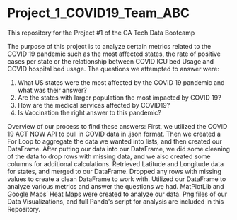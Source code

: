 # Project_1_COVID19_Team_ABC
This repository for the Project #1 of the GA Tech Data Bootcamp

The purpose of this project is to analyze certain metrics related to the COVID 19 pandemic such as the most affected states, the rate of positive cases per state or the relationship between COVID ICU bed Usage and COVID hospital bed usage. The questions we attempted to answer were: 
1. What US states were the most affected by the COVID 19 pandemic and what was their answer? 
2. Are the states with larger population the most impacted by COVID 19? 
3. How are the medical services affected by COVID19?
4. Is Vaccination the right answer to this pandemic? 

Overview of our process to find these answers: 
First, we utilized the COVID 19 ACT NOW API to pull in COVID data in .json format. 
Then we created a For Loop to aggregate the data we wanted into lists, and then created our DataFrame. 
After putting our data into our DataFrame, we did some cleaning of the data to drop rows with missing data, and we also created some columns for additional calculations. 
Retrieved Latitude and Longitude data for states, and merged to our DataFrame. 
Dropped any rows with missing values to create a clean DataFrame to work with. 
Utilized our DataFrame to analyze various metrics and answer the questions we had. 
MatPlotLib and Google Maps’ Heat Maps were created to analyze our data.
Png files of our Data Visualizations, and full Panda's script for analysis are included in this Repository. 
